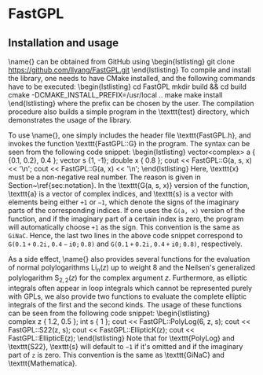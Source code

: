 # FastGPL

## Installation and usage

\name{} can be obtained from GitHub using
\begin{lstlisting}
git clone https://github.com/llyang/FastGPL.git
\end{lstlisting}
To compile and install the library, one needs to have CMake installed, and the following commands have to be executed:
\begin{lstlisting}
cd FastGPL
mkdir build && cd build
cmake -DCMAKE_INSTALL_PREFIX=/usr/local ..
make
make install
\end{lstlisting}
where the prefix can be chosen by the user. The compilation procedure also builds a simple program in the \texttt{test} directory, which demonstrates the usage of the library.

To use \name{}, one simply includes the header file \texttt{FastGPL.h}, and invokes the function \texttt{FastGPL::G} in the program. The syntax can be seen from the following code snippet:
\begin{lstlisting}
    vector<complex<double>> a { {0.1, 0.2}, 0.4 };
    vector<int> s {1, -1};
    double x { 0.8 };
    cout << FastGPL::G(a, s, x) << '\n';
    cout << FastGPL::G(a, x) << '\n';
\end{lstlisting}
Here, \texttt{x} must be a non-negative real number. The reason is given in Section~\ref{sec:notation}. In the \texttt{G(a, s, x)} version of the function, \texttt{a} is a vector of complex indices, and \texttt{s} is a vector with elements being either $\mathtt{+1}$ or $\mathtt{-1}$, which denote the signs of the imaginary parts of the corresponding indices. If one uses the $\texttt{G(a, x)}$ version of the function, and if the imaginary part of a certain index is zero, the program will automatically choose $\mathtt{+1}$ as the sign. This convention is the same as $\texttt{GiNaC}$. Hence, the last two lines in the above code snippet correspond to $\mathtt{G(0.1+0.2i, 0.4-i0; 0.8)}$ and $\mathtt{G(0.1+0.2i, 0.4+i0; 0.8)}$, respectively.

As a side effect, \name{} also provides several functions for the evaluation of normal polylogarithms $\mathrm{Li}_n(z)$ up to weight 8 and the Neilsen's generalized polylogarithm $\mathrm{S}_{2,2}(z)$ for the complex argument $z$. Furthermore, as elliptic integrals often appear in loop integrals which cannot be represented purely with GPLs, we also provide two functions to evaluate the complete elliptic integrals of the first and the second kinds. The usage of these functions can be seen from the following code snippet:
\begin{lstlisting}    
    complex<double> z { 1.2, 0.5 };
    int s { 1 };
    cout << FastGPL::PolyLog(6, z, s);
    cout << FastGPL::S22(z, s);
    cout << FastGPL::EllipticK(z);
    cout << FastGPL::EllipticE(z);
\end{lstlisting}
Note that for \texttt{PolyLog} and \texttt{S22}, \texttt{s} will default to $\mathtt{-1}$ if it's omitted and if the imaginary part of $\mathtt{z}$ is zero. This convention is the same as \texttt{GiNaC} and \texttt{Mathematica}.